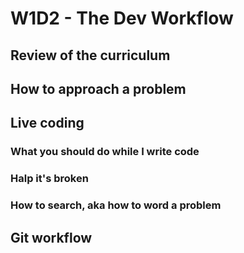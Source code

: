 # W1D2 - The Dev Workflow

## Review of the curriculum

## How to approach a problem

## Live coding

### What you should do while I write code

### Halp it's broken

### How to search, aka how to word a problem

## Git workflow